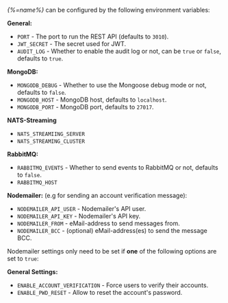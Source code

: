 
_{%=name%}_ can be configured by the following environment variables:

**General:**

- `PORT` - The port to run the REST API (defaults to `3010`).
- `JWT_SECRET` - The secret used for JWT.
- `AUDIT_LOG` - Whether to enable the audit log or not, can be `true` or `false`, defaults to `true`.

**MongoDB:**

- `MONGODB_DEBUG` - Whether to use the Mongoose debug mode or not, defaults to `false`.
- `MONGODB_HOST` - MongoDB host, defaults to `localhost`.
- `MONGODB_PORT` - MongoDB port, defaults to `27017`. 

**NATS-Streaming**
- `NATS_STREAMIING_SERVER`
- `NATS_STREAMING_CLUSTER`

**RabbitMQ:**

- `RABBITMQ_EVENTS` - Whether to send events to RabbitMQ or not, defaults to `false`.
- `RABBITMQ_HOST`

**Nodemailer:**
(e.g for sending an account verification message):

- `NODEMAILER_API_USER` - Nodemailer's API user.
- `NODEMAILER_API_KEY` - Nodemailer's API key.
- `NODEMAILER_FROM` - eMail-address to send messages from.
- `NODEMAILER_BCC` - (optional) eMail-address(es) to send the message BCC.

Nodemailer settings only need to be set if **one** of the following options are set to `true`:

**General Settings:**

- `ENABLE_ACCOUNT_VERIFICATION` - Force users to verify their accounts.
- `ENABLE_PWD_RESET` - Allow to reset the account's password.